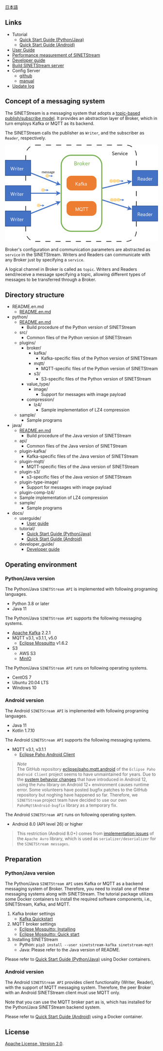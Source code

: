 <!--
Copyright (C) 2020 National Institute of Informatics

Licensed to the Apache Software Foundation (ASF) under one
or more contributor license agreements.  See the NOTICE file
distributed with this work for additional information
regarding copyright ownership.  The ASF licenses this file
to you under the Apache License, Version 2.0 (the
"License"); you may not use this file except in compliance
with the License.  You may obtain a copy of the License at

  http://www.apache.org/licenses/LICENSE-2.0

Unless required by applicable law or agreed to in writing,
software distributed under the License is distributed on an
"AS IS" BASIS, WITHOUT WARRANTIES OR CONDITIONS OF ANY
KIND, either express or implied.  See the License for the
specific language governing permissions and limitations
under the License.
-->

[日本語](README.md)

## Links

* Tutorial
    * [Quick Start Guide (Python/Java)](docs/tutorial/index.en.md)
    * [Quick Start Guide (Android)](docs/tutorial-android/index.en.md)
* [User Guide](docs/userguide/index.en.md)
* [Performance measurement of SINETStream](docs/performance/index.en.md)
* [Developer guide](docs/developer_guide/index.en.md)
* [Build SINETStream server](https://translate.google.com/translate?hl=en&sl=ja&tl=en&u=https://nii-gakunin-cloud.github.io/sinetstream/server/brokers/index.html)
* Config Server
    * [github](https://github.com/nii-gakunin-cloud/sinetstream-config-server)
    * [manual](http://manual.config-server.sinetstream.net/manual/docs/home/index.html)
* [Update log](CHANGELOG.md)

## Concept of a messaging system

The SINETStream is a messaging system that adopts a [topic-based publish/subscribe model](https://en.wikipedia.org/wiki/Publish%E2%80%93subscribe_pattern).
It provides an abstraction layer of Broker, which in turn employs Kafka or MQTT as its backend.

The SINETStream calls the publisher as `Writer`, and the subscriber as `Reader`, respectively.

![Conceptual diagram of the messaging system](docs/images/overview.png)

Broker's configuration and communication parameters are abstracted as `service` in the SINETStream.
Writers and Readers can communicate with any Broker just by specifying a `service`.

A logical channel in Broker is called as `topic`.
Writers and Readers send/receive a message specifying a topic, allowing different types of messages to be transferred through a Broker.

## Directory structure

* README.en.md
    * [README.en.md](README.en.md)
* python/
    * [README.en.md](python/README.en.md)
        * Build procedure of the Python version of SINETStream
    * src/
        * Common files of the Python version of SINETStream
    * plugins/
        * broker/
            * kafka/
                * Kafka-specific files of the Python version of SINETStream
            * mqtt/
                * MQTT-specific files of the Python version of SINETStream
            * s3/
                * S3-specific files of the Python version of SINETStream
        * value_type/
            * image/
                * Support for messages with image payload
        * compression/
            * lz4/
                * Sample implementation of LZ4 compression
    * sample/
        * Sample programs
* java/
    * [README.en.md](java/README.en.md)
        * Build procedure of the Java version of SINETStream
    * api/
        * Common files of the Java version of SINETStream
    * plugin-kafka/
        * Kafka-specific files of the Java version of SINETStream
    * plugin-mqtt/
        * MQTT-specific files of the Java version of SINETStream
    * plugin-s3/
        * s3-specific files of the Java version of SINETStream
    * plugin-type-image/
        * Support for messages with image payload
    * plugin-comp-lz4/
	* Sample implementation of LZ4 compression
    * sample/
        * Sample programs
* docs/
    * userguide/
        * [User guide](docs/userguide/index.en.md)
    * tutorial/
        * [Quick Start Guide (Python/Java)](docs/tutorial/index.en.md)
        * [Quick Start Guide (Android)](docs/tutorial-android/index.en.md)
    * developer_guide/
        * [Developer guide](docs/developer_guide/index.en.md)

## Operating environment
### Python/Java version

The Python/Java `SINETStream API` is implemented with following programing
languages.

* Python 3.8 or later
* Java 11

The Python/Java `SINETStream API` supports the following messaging systems.

* [Apache Kafka](https://kafka.apache.org/) 2.2.1
* MQTT v3.1, v3.1.1, v5.0
    * [Eclipse Mosquitto](https://mosquitto.org/) v1.6.2
* S3
    * AWS S3
    * [MinIO](https://min.io/)

The Python/Java `SINETStream API` runs on following operating systems.

* CentOS 7
* Ubuntu 20.04 LTS
* Windows 10

### Android version

The Android `SINETStream API` is implemented with following programing
languages.

* Java 11
* Kotlin 1.7.10

The Android `SINETStream API` supports the following messaging systems.

* MQTT v3.1, v3.1.1
    * [Eclipse Paho Android Client](https://www.eclipse.org/paho/index.php?page=clients/android/index.php)

> <em>Note</em><br>
> The GitHub repository [eclipse/paho.mqtt.android](https://github.com/eclipse/paho.mqtt.android) of the `Eclipse Paho Android Client` project
> seems to have unmaintained for years.
> Due to the [system behavior changes](https://developer.android.com/about/versions/12/behavior-changes-12?hl=en#pending-intent-mutability) that have introduced in Android 12,
> using the `Paho` library on Android 12+ environment causes runtime error.
> Some volunteers have posted bugfix patches to the GitHub repository but noghing have happened so far.
> Therefore, we `SINETStream` project team have decided to use our own `PahoMqttAndroid-bugfix` library as a temporary fix.

The Android `SINETStream API` runs on following operating system.

* Android 8.0 (API level 26) or higher

> This restriction (Android 8.0+) comes from [implementation issues](https://www.mail-archive.com/dev@avro.apache.org/msg24138.html) of the `Apache Avro` library,
> which is used as `serializer/deserializer` for the `SINETStream messages`.

## Preparation
### Python/Java version

The Python/Java `SINETStream API` uses Kafka or MQTT as a backend messaging
system of Broker.
Therefore, you need to install one of these messaging systems along with SINETStream.
The tutorial package utilizes some Docker containers to install the
required software components,
i.e., SINETStream, Kafka, and MQTT.

1. Kafka broker settings
    * [Kafka Quickstart](https://kafka.apache.org/quickstart)
1. MQTT broker settings
    * [Eclipse Mosquitto: Installing](https://github.com/eclipse/mosquitto#installing)
    * [Eclipse Mosquitto: Quick start](https://github.com/eclipse/mosquitto#quick-start)
1. Installing SINETStream
    * Python: `pip3 install --user sinetstream-kafka sinetstream-mqtt`
    * Java: Please refer to the Java version of README.

Please refer to
[Quick Start Guide (Python/Java)](docs/tutorial/index.en.md)
using Docker containers.

### Android version

The Android `SINETStream API` provides client functionality
(Writer, Reader), with the support of MQTT messaging system.
Therefore, the peer Broker with an Android SINETStream client must
use MQTT only.

Note that you can use the MQTT broker part as is, which has installed
for the Python/Java SINETStream backend system.

Please refer to
[Quick Start Guide (Android)](docs/tutorial-android/index.en.md)
using a Docker container.

## License

[Apache License, Version 2.0](https://www.apache.org/licenses/LICENSE-2.0).
